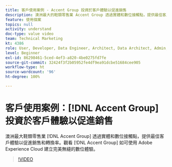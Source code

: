 ```yaml
---
title: 客戶使用案例 - Accent Group 投資於客戶體驗以促進銷售
description: 澳洲最大的鞋類零售業 Accent Group 透過實體和數位接觸點，提供最佳客戶體驗以促進銷售和轉換率。觀看 Accent Group 集團如何使用 Adobe Experience Cloud 打造順暢的數位體驗。
feature: 使用個案
topics: null
activity: understand
doc-type: value video
team: Technical Marketing
kt: 4386
role: User, Developer, Data Engineer, Architect, Data Architect, Admin, Leader
level: Beginner
exl-id: 86298461-5ced-4ef3-a820-4be0275fd7fe
source-git-commit: 32424f3f2b05952fe4df9ea91dcbe51684cee905
workflow-type: ht
source-wordcount: '96'
ht-degree: 100%

---
```


# 客戶使用案例：[!DNL Accent Group] 投資於客戶體驗以促進銷售

澳洲最大鞋類零售業 [!DNL Accent Group] 透過實體和數位接觸點，提供最佳客戶體驗以促進銷售和轉換率。觀看 [!DNL Accent Group] 如可使用 Adobe Experience Cloud 建立完美無縫的數位體驗。

>[!VIDEO](https://video.tv.adobe.com/v/31505/?quality=12)
